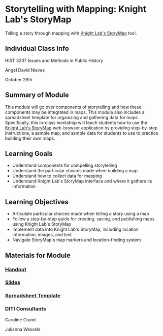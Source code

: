 <h1>Storytelling with Mapping: Knight Lab's StoryMap</h1>

Telling a story through mapping with [Knight Lab's StoryMap](https://storymap.knightlab,com/) tool.

<h2>Individual Class Info</h2>

HIST 5237 Issues and Methods in Public History

Angel David Nieves

October 29th

<h2>Summary of Module</h2>

This module will go over components of storytelling and how these components may be integrated in maps. This module also includes a spreadsheet template for organizing and gathering data for maps. Specifically, this in-class workshop will teach students how to use the [Knight Lab's StoryMap](https://storymap.knightlab.com/) web-browser application by providing step-by-step instructions, a sample map, and sample data for students to use to practice building their own maps.

<h2>Learning Goals</h2>

* Understand components for compelling storytelling
* Understand the particular choices made when building a map
* Understand how to collect data for mapping
* Understand Knight Lab's StoryMap interface and where it gathers its information

<h2>Learning Objectives</h2>

* Articulate particular choices made when telling a story using a map
* Follow a step-by-step guide for creating, saving, and publishing maps using Knight Lab's StoryMap 
* Implement data into Knight Lab's StoryMap, including location information, images, and text
* Navigate StoryMap's map markers and location-finding system

<h2>Materials for Module</h2>

### [Handout](https://github.com/NULabNortheastern/digitalassignmentshowcase/blob/master/website_building/issues_public_history-fall2020-nieves/mapping/Handout.pdf)

### [Slides](https://github.com/NULabNortheastern/digitalassignmentshowcase/blob/master/website_building/issues_public_history-fall2020-nieves/mapping/Slides.pdf)

### [Spreadsheet Template](https://github.com/NULabNortheastern/digitalassignmentshowcase/blob/master/website_building/issues_public_history-fall2020-nieves/mapping/Spreadsheet_Template.pdf)

<h3>DITI Consultants</h3>

Caroline Grand

Julianna Wessels


